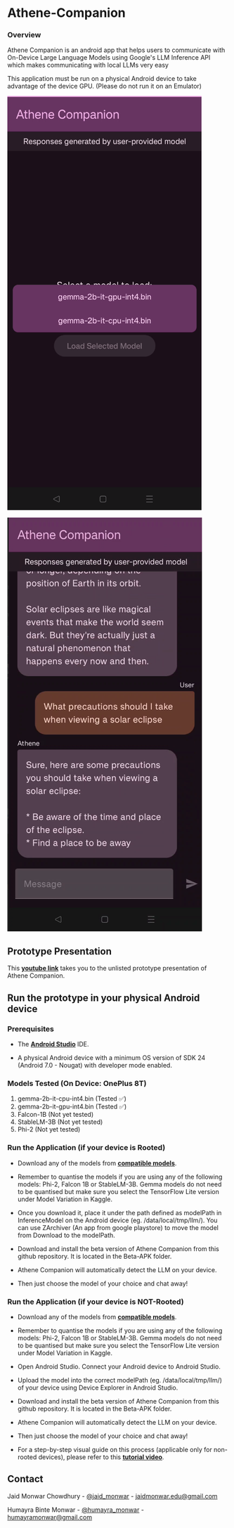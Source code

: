 # Athene-Companion

### Overview

Athene Companion is an android app that helps users to communicate with On-Device Large Language Models using Google's LLM Inference API which makes communicating with local LLMs very easy 

This application must be run on a physical Android device to take advantage of the device GPU. (Please do not run it on an Emulator)

![LLM Inference Demo](llm_inference.png)

![LLM Inference Demo 2](llm_inference_2.png)

## Prototype Presentation

This **[youtube link](https://youtu.be/G90dqSncwT8)** takes you to the unlisted prototype presentation of Athene Companion.

## Run the prototype in your physical Android device

### Prerequisites

*   The **[Android Studio](https://developer.android.com/studio/index.html)**
    IDE.

*   A physical Android device with a minimum OS version of SDK 24 (Android 7.0 -
    Nougat) with developer mode enabled.

### Models Tested (On Device: OnePlus 8T)

1. gemma-2b-it-cpu-int4.bin (Tested :white_check_mark:)
2. gemma-2b-it-gpu-int4.bin (Tested :white_check_mark:)
3. Falcon-1B (Not yet tested)
4. StableLM-3B (Not yet tested)
5. Phi-2 (Not yet tested)

### Run the Application (if your device is Rooted)

*   Download any of the models from 
    **[compatible models](https://developers.google.com/mediapipe/solutions/genai/llm_inference#models)**. 
    
*   Remember to quantise the models if you are using any of the following models: 
    Phi-2, Falcon 1B or StableLM-3B. Gemma models do not need to be quantised but make sure 
    you select the TensorFlow Lite version under Model Variation in Kaggle.

*   Once you download it, place it under the path defined as modelPath in InferenceModel on 
    the Android device (eg. /data/local/tmp/llm/). You can use ZArchiver (An app from google playstore) to move the model from Download to the modelPath.

*   Download and install the beta version of Athene Companion from this github repository. It is
    located in the Beta-APK folder.

*   Athene Companion will automatically detect the LLM on your device.

*   Then just choose the model of your choice and chat away!

### Run the Application (if your device is NOT-Rooted)

*   Download any of the models from 
    **[compatible models](https://developers.google.com/mediapipe/solutions/genai/llm_inference#models)**. 
    
*   Remember to quantise the models if you are using any of the following models: 
    Phi-2, Falcon 1B or StableLM-3B. Gemma models do not need to be quantised but make sure 
    you select the TensorFlow Lite version under Model Variation in Kaggle.

*   Open Android Studio. Connect your Android device to Android Studio.

*   Upload the model into the correct modelPath (eg. /data/local/tmp/llm/) of your device 
    using Device Explorer in Android Studio.

*   Download and install the beta version of Athene Companion from this github repository. It is
    located in the Beta-APK folder.

*   Athene Companion will automatically detect the LLM on your device.

*   Then just choose the model of your choice and chat away!

*   For a step-by-step visual guide on this process (applicable only for non-rooted devices), 
    please refer to this **[tutorial video]()**.

## Contact

Jaid Monwar Chowdhury - [@jaid_monwar](https://www.facebook.com/jmc.unbesiegbar26/) - jaidmonwar.edu@gmail.com

Humayra Binte Monwar - [@humayra_monwar](https://www.facebook.com/) - humayramonwar@gmail.com